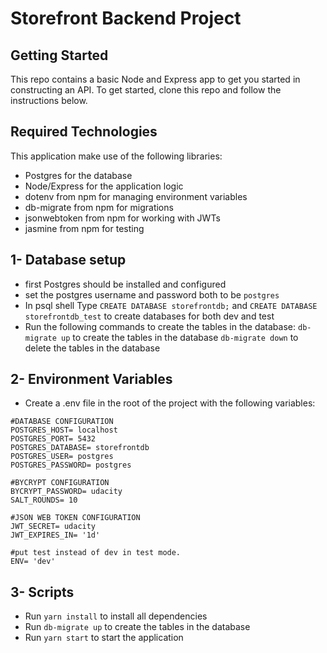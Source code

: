 # Storefront Backend Project

## Getting Started

This repo contains a basic Node and Express app to get you started in constructing an API. To get started, clone this repo and follow the instructions below.

## Required Technologies
This application make use of the following libraries:
- Postgres for the database
- Node/Express for the application logic
- dotenv from npm for managing environment variables
- db-migrate from npm for migrations
- jsonwebtoken from npm for working with JWTs
- jasmine from npm for testing

## 1- Database setup
- first Postgres should be installed and configured
- set the postgres username and password both to be `postgres`
- In psql shell Type ```CREATE DATABASE storefrontdb;``` and ```CREATE DATABASE storefrontdb_test``` to create databases for both dev and test
- Run the following commands to create the tables in the database:
```db-migrate up``` to create the tables in the database
```db-migrate down``` to delete the tables in the database

## 2- Environment Variables
- Create a .env file in the root of the project with the following variables:
```env
#DATABASE CONFIGURATION
POSTGRES_HOST= localhost
POSTGRES_PORT= 5432
POSTGRES_DATABASE= storefrontdb
POSTGRES_USER= postgres
POSTGRES_PASSWORD= postgres

#BYCRYPT CONFIGURATION
BYCRYPT_PASSWORD= udacity
SALT_ROUNDS= 10

#JSON WEB TOKEN CONFIGURATION
JWT_SECRET= udacity
JWT_EXPIRES_IN= '1d'

#put test instead of dev in test mode.
ENV= 'dev'
```

## 3- Scripts
- Run ```yarn install``` to install all dependencies
- Run ```db-migrate up``` to create the tables in the database
- Run ```yarn start``` to start the application

